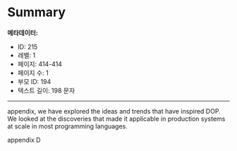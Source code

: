 # Summary

**메타데이터:**
- ID: 215
- 레벨: 1
- 페이지: 414-414
- 페이지 수: 1
- 부모 ID: 194
- 텍스트 길이: 198 문자

---

appendix, we have explored the ideas and trends that have inspired DOP. We
looked at the discoveries that made it applicable in production systems at scale in
most programming languages.

appendix D